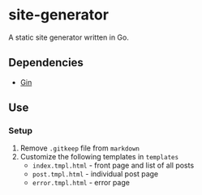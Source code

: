 # site-generator

A static site generator written in Go.

## Dependencies

* [Gin](https://github.com/gin-gonic/gin)

## Use

### Setup

1. Remove `.gitkeep` file from `markdown`
1. Customize the following templates in `templates`
    * `index.tmpl.html` - front page and list of all posts
    * `post.tmpl.html`  - individual post page
    * `error.tmpl.html` - error page
